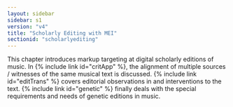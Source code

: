 ```yaml
---
layout: sidebar
sidebar: s1
version: "v4"
title: "Scholarly Editing with MEI"
sectionid: "scholarlyediting"
---
```


This chapter introduces markup targeting at digital scholarly editions of music.
In {% include link id="critApp" %}, the alignment of multiple sources / witnesses of the same musical text is discussed. {% include link id="editTrans" %} covers editorial observations in and interventions to the text. {% include link id="genetic" %} finally deals with the special requirements and needs of genetic editions in music.
